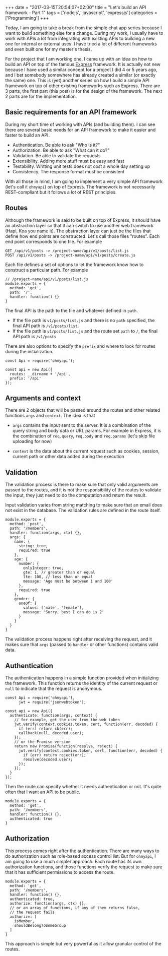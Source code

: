 +++
date = "2017-03-15T20:54:07+02:00"
title = "Let's build an API framework - Part 1"
tags = ['nodejs', 'javascript', 'expressjs']
categories = ['Programming']
+++

Today, I am going to take a break from the simple chat app series because I want to build something else for a change. During my work, I usually have to work with APIs a lot from integrating with existing APIs to building a new one for internal or external uses. I have tried a lot of different frameworks and even built one for my master's thesis.

<!--more-->

For the project that I am working one, I came up with an idea on how to build an API on top of the famous [Express](https://expressjs.com/) framework. It is actually not new because I have used a similar concept for a project I did 4 or 5 years ago, and I bet somebody somewhere has already created a similar (or exactly the same) one. This is (yet) another series on how I build a simple API framework on top of other existing frameworks such as Express. There are 3 parts, the first part (this post) is for the design of the framework. The next 2 parts are for the implementation.

## Basic requirements for an API framework
During my short time of working with APIs (and building them). I can see there are several basic needs for an API framework to make it easier and faster to build an API.

- Authentication. Be able to ask "Who is it?"
- Authorization. Be able to ask "What can it do?"
- Validation. Be able to validate the requests
- Extensibility. Adding more stuff must be easy and fast
- Testability. Writting unit tests does not cost a whole day setting up
- Consistency. The response format must be consistent

With all those in mind, I am going to implement a very simple API framework (let's call it `ohmyapi`) on top of Express. The framework is not necessarily REST-compliant but it follows a lot of REST principles.

## Routes
Although the framework is said to be built on top of Express, it should have an abstraction layer so that it can switch to use another web framework (Hapi, Koa you name it). The abstraction layer can just be the files that define how end points are constructed. Let's call those files "routes". Each end point corresponds to one file. For example

```
GET /api/v1/posts -> /project-name/api/v1/posts/list.js
POST /api/v1/posts -> /project-name/api/v1/posts/create.js
```

Each file defines a set of options to let the framework know how to construct a particular path. For example

```
// /project-name/api/v1/posts/list.js
module.exports = {
  method: 'get',
  path: '/',
  handler: function() {}
}
```

The final API is the path to the file and whatever defined in `path`.

- If the file path is `v1/posts/list.js` and there is no `path` specified, the final API path is `/v1/posts/list`.
- If the file path is `v1/posts/list.js` and the route set `path` to `/`, the final API path is `/v1/posts`

There are also options to specify the `prefix` and where to look for routes during the initialization.

```
const Api = require('ohmyapi');

const api = new Api({
  routes: __dirname + '/api',
  prefix: '/api'
});
```

## Arguments and context
There are 2 objects that will be passed around the routes and other related functions `args` and `context`. The idea is that

- `args` contains the input sent to the server. It is a combination of the query string and body data or URL params. For example in Express, it is the combination of `req.query`, `req.body` and `req.params` (let's skip file uploading for now)

- `context` is the data about the current request such as cookies, session, current path or other data added during the execution

## Validation
The validation process is there to make sure that only valid arguments are passed to the routes, and it is not the responsibility of the routes to validate the input, they just need to do the computation and return the result.

Input validation varies from string matching to make sure that an email does not exist in the database. The validation rules are defined in the route itself.

```
module.exports = {
  method: 'post',
  path: '/members',
  handler: function(args, ctx) {},
  args: {
    name: {
      string: true,
      required: true
    },
    age: {
      number: {
        onlyInteger: true,
        gte: 1, // greater than or equal
        lte: 100, // less than or equal
        message: 'Age must be between 1 and 100'
      },
      required: true
    },
    gender: {
      oneOf: {
        values: ['male', 'female'],
        message: 'Sorry, best I can do is 2'
      }
    }
  }
}
```

The validation process happens right after receiving the request, and it makes sure that `args` (passed to `handler` or other functions) contains valid data.

## Authentication
The authentication happens in a simple function provided when initializing the framework. This function returns the identity of the current request or `null` to indicate that the request is anonymous.

```
const Api = require('ohmyapi'),
      jwt = require('jsonwebtoken');

const api = new Api({
  authenticate: function(args, context) {
    // for example, get the user from the web token
    jwt.verify(context.cookies.token, cert, function(err, decoded) {
      if (err) return cb(err);
      callback(null, decoded.user);
    });
    // or the Promise version
    return new Promise(function(resolve, reject) {
      jwt.verify(context.cookies.token, cert, function(err, decoded) {
        if (err) return reject(err);
        resolve(decoded.user);
      });
    });
  }
});
```

Then the route can specify whether it needs authentication or not. It's quite often that I want an API to be public.

```
module.exports = {
  method: 'get',
  path: '/members',
  handler: function() {},
  authenticated: true
}
```

## Authorization
This process comes right after the authentication. There are many ways to do authorization such as role-based access control list. But for `ohmyapi`, I am going to use a much simpler approach. Each route has its own authorization functions, and those functions verify the request to make sure that it has sufficient permissions to access the route.

```
module.exports = {
  method: 'get',
  path: '/members',
  handler: function() {},
  authenticated: true,
  authorize: function(args, ctx) {},
  // or an array of functions, if any of them returns false,
  // the request fails
  authorize: [
    isMember,
    shouldBelongToSomeGroup
  ]
}
```

This approach is simple but very powerful as it allow granular control of the routes.
